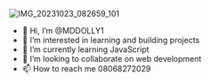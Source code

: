 ![IMG_20231023_082659_101](https://github.com/MDDOLLY1/MDDOLLY1/assets/149032295/b1c23db0-048b-4e7c-92b1-c06e0e59ec98)
- 👋 Hi, I’m @MDDOLLY1
- 👀 I’m interested in learning and building projects 
- 🌱 I’m currently learning JavaScript 
- 💞️ I’m looking to collaborate on web development 
- 📫 How to reach me 08068272029

<!---
MDDOLLY1/MDDOLLY1 is a ✨ special ✨ repository because its `README.md` (this file) appears on your GitHub profile.
You can click the Preview link to take a look at your changes.
--->
